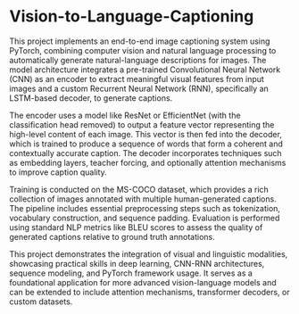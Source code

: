 # Vision-to-Language-Captioning
This project implements an end-to-end image captioning system using PyTorch, combining computer vision and natural language processing to automatically generate natural-language descriptions for images. The model architecture integrates a pre-trained Convolutional Neural Network (CNN) as an encoder to extract meaningful visual features from input images and a custom Recurrent Neural Network (RNN), specifically an LSTM-based decoder, to generate captions.

The encoder uses a model like ResNet or EfficientNet (with the classification head removed) to output a feature vector representing the high-level content of each image. This vector is then fed into the decoder, which is trained to produce a sequence of words that form a coherent and contextually accurate caption. The decoder incorporates techniques such as embedding layers, teacher forcing, and optionally attention mechanisms to improve caption quality.

Training is conducted on the MS-COCO dataset, which provides a rich collection of images annotated with multiple human-generated captions. The pipeline includes essential preprocessing steps such as tokenization, vocabulary construction, and sequence padding. Evaluation is performed using standard NLP metrics like BLEU scores to assess the quality of generated captions relative to ground truth annotations.

This project demonstrates the integration of visual and linguistic modalities, showcasing practical skills in deep learning, CNN-RNN architectures, sequence modeling, and PyTorch framework usage. It serves as a foundational application for more advanced vision-language models and can be extended to include attention mechanisms, transformer decoders, or custom datasets.
